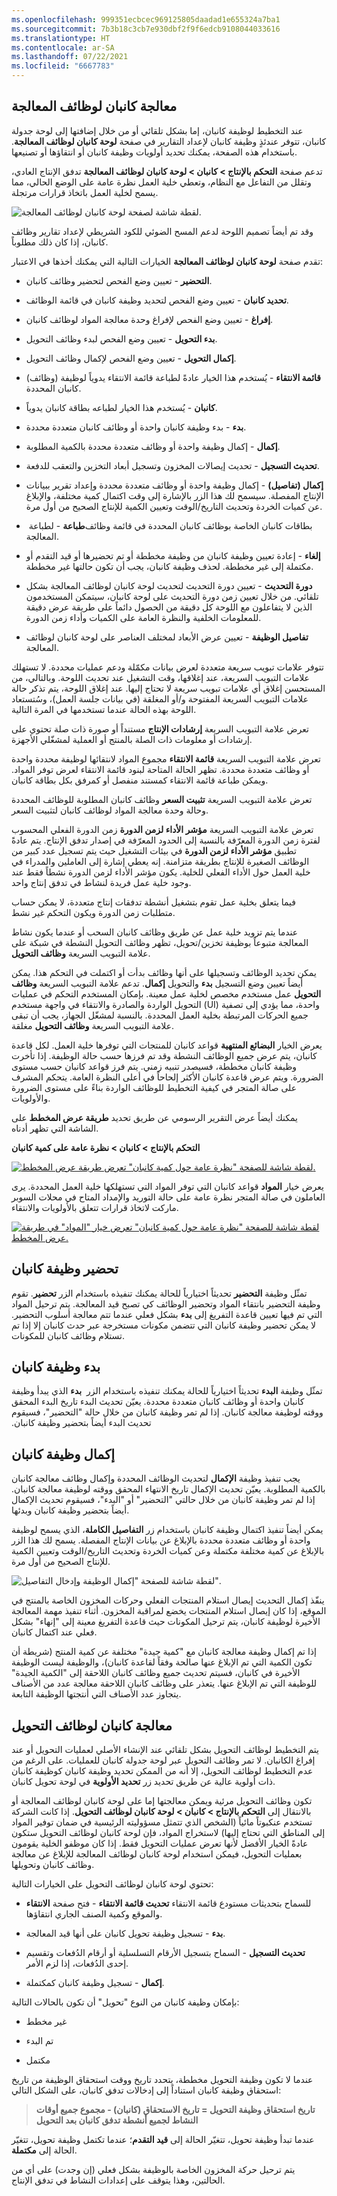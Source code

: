```yaml
---
ms.openlocfilehash: 999351ecbcec969125805daadad1e655324a7ba1
ms.sourcegitcommit: 7b3b18c3cb7e930dbf2f9f6edcb9108044033616
ms.translationtype: HT
ms.contentlocale: ar-SA
ms.lasthandoff: 07/22/2021
ms.locfileid: "6667783"
---
```

## <a name="kanban-processing-for-process-jobs"></a>معالجة كانبان لوظائف المعالجة

عند التخطيط لوظيفة كانبان، إما بشكل تلقائي أو من خلال إضافتها إلى لوحة جدولة كانبان‬، تتوفر عندئذٍ وظيفة كانبان لإعداد التقارير في صفحة **لوحة كانبان لوظائف المعالجة**. باستخدام هذه الصفحة، يمكنك تحديد أولويات وظيفة كانبان أو انتقاؤها أو تصنيعها.

تدعم صفحة **التحكم بالإنتاج > كانبان > لوحة كانبان لوظائف المعالجة‬** تدفق الإنتاج العادي، وتقلل من التفاعل مع النظام، وتعطي خلية العمل نظرة عامة على الوضع الحالي، مما يسمح لخلية العمل باتخاذ قرارات مرتجلة.

![لقطة شاشة لصفحة لوحة كانبان لوظائف المعالجة‬.](../media/scan-1.png)

وقد تم أيضاً تصميم اللوحة لدعم المسح الضوئي للكود الشريطي لإعداد تقارير وظائف كانبان، إذا كان ذلك مطلوباً.

تقدم صفحة **لوحة كانبان لوظائف المعالجة** الخيارات التالية التي يمكنك أخذها في الاعتبار:

-   **التحضير** - تعيين وضع الفحص لتحضير وظائف كانبان.

-   **تحديد كانبان** - تعيين وضع الفحص لتحديد وظيفة كانبان في قائمة الوظائف.

-   **إفراغ** - تعيين وضع الفحص لإفراغ وحدة معالجة المواد لوظائف كانبان.

-   **بدء التحويل** - تعيين وضع الفحص لبدء وظائف التحويل.

-   **إكمال التحويل** - تعيين وضع الفحص لإكمال وظائف التحويل.

-   **قائمة الانتقاء** - يُستخدم هذا الخيار عادةً لطباعة قائمة الانتقاء يدوياً لوظيفة (وظائف) كانبان المحددة.

-   **كانبان** - يُستخدم هذا الخيار لطباعه بطاقة كانبان يدوياً.

-   **بدء** - بدء وظيفة كانبان واحدة أو وظائف كانبان متعددة محددة.

-   **إكمال** - إكمال وظيفة واحدة أو وظائف متعددة محددة بالكمية المطلوبة. 

-   **تحديث التسجيل‬** - تحديث إيصالات المخزون وتسجيل أبعاد التخزين والتعقب للدفعة.

-   **إكمال (تفاصيل)** - إكمال وظيفة واحدة أو وظائف متعددة محددة وإعداد تقرير ببيانات الإنتاج المفصلة. سيسمح لك هذا الزر بالإشارة إلى وقت اكتمال كمية مختلفة، والإبلاغ عن كميات الخردة وتحديث التاريخ/الوقت وتعيين الكمية للإنتاج الصحيح من أول مرة.

-   **طباعة** - لطباعة ‏‎بطاقات كانبان الخاصة بوظائف كانبان المحددة في قائمة وظائف المعالجة.

-   **إلغاء** - إعادة تعيين وظيفة كانبان من وظيفة مخططة أو تم تحضيرها أو قيد التقدم أو مكتملة إلى غير مخططة. لحذف وظيفة كانبان، يجب أن تكون حالتها غير مخططة.

-   **دورة التحديث** - تعيين دورة التحديث لتحديث لوحة كانبان لوظائف المعالجة بشكل تلقائي. من خلال تعيين زمن دورة التحديث على لوحة كانبان، سيتمكن المستخدمون الذين لا يتفاعلون مع اللوحة كل دقيقة من الحصول دائماً على طريقة عرض دقيقة للمعلومات الخلفية والنظرة العامة على الكميات وأداء زمن الدورة.

-   **تفاصيل الوظيفة** - تعيين عرض الأبعاد لمختلف العناصر على لوحة كانبان لوظائف المعالجة.


تتوفر علامات تبويب سريعة متعددة لعرض بيانات مكمّلة ودعم عمليات محددة. لا تستهلك علامات التبويب السريعة، عند إغلاقها، وقت التشغيل عند تحديث اللوحة. وبالتالي، من المستحسن إغلاق أي علامات تبويب سريعة لا تحتاج إليها. عند إغلاق اللوحة، يتم تذكر حالة علامات التبويب السريعة المفتوحة و/أو المغلقة (في بيانات جلسة العمل)، وسُتستعاد اللوحة بهذه الحالة عندما تستخدمها في المرة التالية.

تعرض علامة التبويب السريعة **إرشادات الإنتاج** مستنداً أو صورة ذات صلة تحتوي على إرشادات أو معلومات ذات الصلة بالمنتج أو العملية لمشغّلي الأجهزة.

تعرض علامة التبويب السريعة **قائمة الانتقاء** مجموع المواد لانتقائها لوظيفة محددة واحدة أو وظائف متعددة محددة. تظهر الحالة المتاحة لبنود قائمة الانتقاء لعرض توفر المواد. ويمكن طباعة قائمة الانتقاء كمستند منفصل أو كمرفق بكل بطاقة كانبان.


تعرض علامة التبويب السريعة **تثبيت السعر** وظائف كانبان المطلوبة للوظائف المحددة وحالة وحدة معالجة المواد لوظائف كانبان لتثبيت السعر.

تعرض علامة التبويب السريعة **مؤشر الأداء لزمن الدورة** زمن الدورة الفعلي المحسوب لفترة زمن الدورة المعرّفة بالنسبة إلى الحدود المعرّفة في إصدار تدفق الإنتاج. يتم عادةً تطبيق **مؤشر الأداء لزمن الدورة** في بيئات التشغيل حيث يتم تسجيل عدد كبير من الوظائف الصغيرة للإنتاج بطريقة متزامنة. إنه يعطي إشارة إلى العاملين والمدراء في خلية العمل حول الأداء الفعلي للخلية. يكون مؤشر الأداء لزمن الدورة نشطاً فقط عند وجود خلية عمل فريدة لنشاط في تدفق إنتاج واحد.

فيما يتعلق بخلية عمل تقوم بتشغيل أنشطة تدفقات إنتاج متعددة، لا يمكن حساب متطلبات زمن الدورة ويكون التحكم غير نشط.


عندما يتم تزويد خلية عمل عن طريق وظائف كانبان السحب أو عندما يكون نشاط المعالجة متبوعاً بوظيفة تخزين/تحويل، تظهر وظائف التحويل النشطة في شبكة على علامة التبويب السريعة **وظائف التحويل**.

يمكن تحديد الوظائف وتسجيلها على أنها وظائف بدأت أو اكتملت في التحكم هذا. يمكن أيضاً تعيين وضع التسجيل **بدء** والتحويل **إكمال**. تدعم علامة التبويب السريعة **وظائف التحويل** عمل مستخدم مخصص لخلية عمل معينة. بإمكان المستخدم التحكم في عمليات التحويل الواردة والصادرة والانتقاء في واجهة مستخدم (UI) واحدة، مما يؤدي إلى تصفية جميع الحركات‬ المرتبطة بخلية العمل المحددة. بالنسبة لمشغّل الجهاز، يجب أن تبقى علامة التبويب السريعة **وظائف التحويل** مغلقة.


يعرض الخيار **البضائع المنتهية** قواعد كانبان للمنتجات التي توفرها خلية العمل. لكل قاعدة كانبان، يتم عرض جميع الوظائف النشطة وقد تم فرزها حسب حالة الوظيفة. إذا تأخرت وظيفة كانبان مخططة، فسيصدر تنبيه زمني.
يتم فرز قواعد كانبان حسب مستوى الضرورة. ويتم عرض قاعدة كانبان الأكثر إلحاحاً في أعلى النظرة العامة. يتحكم المشرف على صالة المتجر في كيفية التخطيط للوظائف الواردة بناءً على مستوى الضرورة والأولويات.


يمكنك أيضاً عرض التقرير الرسومي عن طريق تحديد **طريقة عرض المخطط** على الشاشة التي تظهر أدناه. 

**التحكم بالإنتاج > كانبان > نظرة عامة على كمية كانبان**

[![لقطة شاشة للصفحة "نظرة عامة حول كمية كانبان" تعرض طريقة عرض المخطط.](../media/chart-view-finished.png)](../media/chart-view-finished.png#lightbox)

يعرض خيار **المواد** قواعد كانبان التي توفر المواد التي تستهلكها خلية العمل المحددة. يرى العاملون في صالة المتجر نظرة عامة على حالة التوريد والإمداد المتاح في محلات السوبر ماركت لاتخاذ قرارات تتعلق بالأولويات والانتقاء.



[![لقطة شاشة للصفحة "نظرة عامة حول كمية كانبان" تعرض خيار "المواد" في طريقة عرض المخطط.](../media/chart-view.png)](../media/chart-view.png#lightbox)

## <a name="prepare-a-kanban"></a>تحضير وظيفة كانبان

تمثّل وظيفة **التحضير** تحديثاً اختيارياً للحالة يمكنك تنفيذه باستخدام الزر **تحضير**.
تقوم وظيفة التحضير بانتقاء المواد وتحضير الوظائف كي تصبح قيد المعالجة.
يتم ترحيل المواد التي تم فيها تعيين قاعدة التفريغ إلى **بدء** بشكل فعلي عندما تتم معالجة أسلوب التحضير. لا يمكن تحضير وظيفة كانبان التي تتضمن مكونات مستخرجة عبر حدث كانبان إلا إذا تم تستلام وظائف كانبان للمكونات.

## <a name="start-a-kanban"></a>بدء وظيفة كانبان

تمثّل وظيفة **البدء** تحديثاً اختيارياً للحالة يمكنك تنفيذه باستخدام الزر ‬‏‫ **بدء** الذي يبدأ وظيفة كانبان واحدة أو وظائف كانبان متعددة محددة. يعيّن تحديث البدء تاريخ البدء المحقق ووقته لوظيفة معالجة كانبان. إذا لم تمر وظيفة كانبان من خلال حالة "التحضير"، فسيقوم تحديث البدء أيضاً بتحضير وظيفة كانبان.

## <a name="complete-a-kanban"></a>إكمال وظيفة كانبان

يجب تنفيذ وظيفة **الإكمال** لتحديث الوظائف المحددة وإكمال وظائف معالجة كانبان بالكمية المطلوبة. يعيّن تحديث الإكمال تاريخ الانتهاء المحقق ووقته لوظيفة معالجة كانبان. إذا لم تمر وظيفة كانبان من خلال حالتي "التحضير" أو "البدء"، فسيقوم تحديث الإكمال أيضاً بتحضير وظيفة كانبان وبدئها.

يمكن أيضاً تنفيذ اكتمال وظيفة كانبان باستخدام زر **التفاصيل الكاملة**، الذي يسمح لوظيفة واحدة أو وظائف متعددة محددة بالإبلاغ عن بيانات الإنتاج المفصلة. يسمح لك هذا الزر بالإبلاغ عن كمية مختلفة مكتملة وعن كميات الخردة وتحديث التاريخ/الوقت وتعيين الكمية للإنتاج الصحيح من أول مرة.

![لقطة شاشة للصفحة "إكمال الوظيفة وإدخال التفاصيل".](../media/complete-details.png)

ينفّذ إكمال التحديث إيصال استلام المنتجات الفعلي وحركات المخزون الخاصة بالمنتج في الموقع، إذا كان إيصال استلام المنتجات يخضع لمراقبة المخزون. أثناء تنفيذ مهمة المعالجة الأخيرة لوظيفة كانبان، يتم ترحيل المكونات حيث قاعدة التفريغ معينة إلى "إنهاء" بشكل فعلي عند اكتمال كانبان.

إذا تم إكمال وظيفة معالجة كانبان مع "كمية جيدة" مختلفة عن كمية المنتج (شريطة أن تكون الكمية التي تم الإبلاغ عنها صالحة وفقاً لقاعدة كانبان)، والوظيفة ليست الوظيفة الأخيرة في كانبان، فسيتم تحديث جميع وظائف كانبان اللاحقة إلى "الكمية الجيدة" للوظيفة التي تم الإبلاغ عنها. يتعذر على وظائف كانبان اللاحقة معالجة عدد من الأصناف يتجاوز عدد الأصناف التي أنتجتها الوظيفة التابعة.

## <a name="kanban-processing-for-transfer-jobs"></a>معالجة كانبان لوظائف التحويل

يتم التخطيط لوظائف التحويل بشكل تلقائي عند الإنشاء الأصلي لعمليات التحويل أو عند إفراغ الكانبان. لا تمر وظائف التحويل عبر لوحة جدولة كانبان‬ للعمليات. على الرغم من عدم التخطيط لوظائف التحويل، إلا أنه من الممكن تحديد وظيفة كانبان كوظيفة كانبان ذات أولوية عالية عن طريق تحديد زر **تحديد الأولوية** في لوحة تحويل كانبان.


تكون وظائف التحويل مرئية ويمكن معالجتها إما على لوحة كانبان لوظائف المعالجة أو بالانتقال إلى **التحكم بالإنتاج > كانبان > لوحة كانبان لوظائف التحويل‬**. إذا كانت الشركة تستخدم عنكبوتاً مائياً (الشخص الذي تتمثل مسؤوليته الرئيسية في ضمان توفير المواد إلى المناطق التي تحتاج إليها) لاستخراج المواد، فإن لوحة كانبان لوظائف التحويل ستكون عادةً الخيار الأفضل لأنها تعرض عمليات التحويل فقط. إذا كان موظفو الخلية يقومون بعمليات التحويل، فيمكن استخدام لوحة كانبان لوظائف المعالجة للإبلاغ عن معالجة وظائف كانبان وتحويلها.

تحتوي لوحة كانبان لوظائف التحويل على الخيارات التالية:

-   **تحديث قائمة الانتقاء‬** - فتح صفحة **الانتقاء‏‎** للسماح بتحديثات مستودع قائمة الانتقاء والموقع وكمية الصنف الجاري انتقاؤها.

-   **بدء** - تسجيل وظيفة تحويل كانبان على أنها قيد المعالجة.

-   **تحديث التسجيل** - السماح بتسجيل الأرقام التسلسلية أو أرقام الدُفعات وتقسيم إحدى الدُفعات، إذا لزم الأمر.

-   **إكمال** - تسجيل وظيفة كانبان كمكتملة.



بإمكان وظيفة كانبان من النوع "تحويل" أن تكون بالحالات التالية:

-   غير مخطط

-   تم البدء

-   مكتمل

عندما لا تكون وظيفة التحويل مخططة، يتحدد تاريخ ووقت استحقاق الوظيفة من تاريخ استحقاق وظيفة كانبان استناداً إلى إدخالات تدفق كانبان، على الشكل التالي:

> **تاريخ استحقاق وظيفة التحويل = تاريخ الاستحقاق (كانبان) - مجموع جميع أوقات النشاط لجميع أنشطة تدفق كانبان بعد التحويل**

عندما تبدأ وظيفة تحويل، تتغيّر الحالة إلى **قيد التقدم**؛ عندما تكتمل وظيفة تحويل، تتغيّر الحالة إلى **مكتملة**.

يتم ترحيل حركة المخزون الخاصة بالوظيفة بشكل فعلي (إن وجدت) على أي من الحالتين، وهذا يتوقف على إعدادات النشاط في تدفق الإنتاج. 
